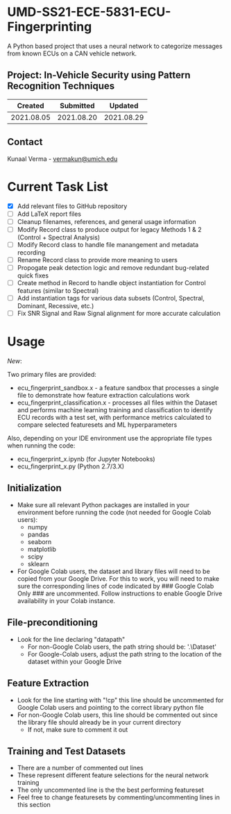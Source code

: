 # UMD-SS21-ECE-5831-ECU-Fingerprinting
A Python based project that uses a neural network to categorize messages from known ECUs on a CAN vehicle network.

## Project: In-Vehicle Security using Pattern Recognition Techniques

Created | Submitted | Updated
--------|-----------|--------
2021.08.05 | 2021.08.20 | 2021.08.29

## Contact
Kunaal Verma - vermakun@umich.edu

# Current Task List
- [x] Add relevant files to GitHub repository
- [ ] Add LaTeX report files
- [ ] Cleanup filenames, references, and general usage information
- [ ] Modify Record class to produce output for legacy Methods 1 & 2 (Control + Spectral Analysis)
- [ ] Modify Record class to handle file manangement and metadata recording
- [ ] Rename Record class to provide more meaning to users
- [ ] Propogate peak detection logic and remove redundant bug-related quick fixes
- [ ] Create method in Record to handle object instantiation for Control features (similar to Spectral)
- [ ] Add instantiation tags for various data subsets (Control, Spectral, Dominant, Recessive, etc.)
- [ ] Fix SNR Signal and Raw Signal alignment for more accurate calculation

# Usage

*New*:

Two primary files are provided: 
* ecu_fingerprint_sandbox.x - a feature sandbox that processes a single file to demonstrate how feature extraction calculations work
* ecu_fingerprint_classification.x - processes all files within the Dataset and performs machine learning training and classification to identify  ECU records with a test set, with performance metrics calculated to compare selected featuresets and ML hyperparameters

Also, depending on your IDE environment use the appropriate file types when running the code:
* ecu_fingerprint_x.ipynb (for Jupyter Notebooks)
* ecu_fingerprint_x.py    (Python 2.7/3.X)

## Initialization

* Make sure all relevant Python packages are installed in your environment before running the code (not needed for Google Colab users):
	* numpy
	* pandas
	* seaborn
	* matplotlib
	* scipy
	* sklearn
* For Google Colab users, the dataset and library files will need to be copied from your Google Drive. For this to work, you will need to make sure the corresponding lines of code indicated by ### Google Colab Only ### are uncommented. Follow instructions to enable Google Drive availability in your Colab instance.

## File-preconditioning

* Look for the line declaring "datapath"
	* For non-Google Colab users, the path string should be: '.\Dataset'
	* For Google-Colab users, adjust the path string to the location of the dataset within your Google Drive

## Feature Extraction

* Look for the line starting with "!cp" this line should be uncommented for Google Colab users and pointing to the correct library python file
* For non-Google Colab users, this line should be commented out since the library file should already be in your current directory
	* If not, make sure to comment it out
		
## Training and Test Datasets

* There are a number of commented out lines
* These represent different feature selections for the neural network training
* The only uncommented line is the the best performing featureset
* Feel free to change featuresets by commenting/uncommenting lines in this section
